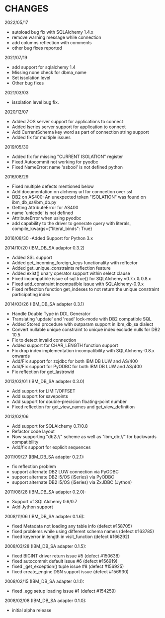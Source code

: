 CHANGES
=======
2022/05/17
- autoload bug fix with SQLAlchemy 1.4.x
- remove warning message while connection
- add columns reflection with comments
- other bug fixes reported

2021/07/19
- add support for sqlalchemy 1.4
- Missing none check for dbma_name
- Set issolation level
- Other bug fixes

2021/03/03
- issolation level bug fix.

2020/12/07
- Added ZOS server support for applications to connect
- Added Iseries server support for application to connect
- Add CurrentSchema key word as part of connection string support
- Added fix for multiple issues

2019/05/30
- Added fix for missing "CURRENT ISOLATION" register
- Fixed Autocommit not working for pyodbc
- Fixed NameError: name 'asbool' is not defined python 

2016/08/29
- Fixed multiple defects mentioned below
- Add documentation on alchemy url for conncetion over ssl 
- DB2 on AS400: An unexpected token "ISOLATION" was found on ibm_db_sa/ibm_db.py
- Getting AttributeError for AS400 
- name 'unicode' is not defined
- AttributeError when using pyodbc
- add capability to the driver to generate query with literals, compile_kwargs={"literal_binds": True} 

2016/08/30
-Added Support for Python 3.x

2014/10/20 (IBM_DB_SA adaptor 0.3.2)
- Added SSL support
- Added get_incoming_foreign_keys functionality with reflector 
- Added get_unique_constraints reflection feature 
- Added exist() unary operator support within select clause 
- Fixed incompatible issue of sql.true() for SQLAlchemy v0.7.x & 0.8.x 
- Fixed add_constraint incompatible issue with SQLAlchemy-0.9.x
- Fixed reflection function get_indexes to not return the unique constraint participating index 

2014/03/26 (IBM_DB_SA adapter 0.3.1)
- Handle Double Type in DDL Generator
- Translating 'update' and 'read' lock-mode with DB2 compatible SQL
- Added Stored procedure with outparam support in ibm_db_sa dialect
- Convert nullable unique constraint to unique index exclude nulls for DB2 10.5
- Fix to detect invalid connection
- Added support for CHAR_LENGTH function support
- Fix drop index implementation incompatibility with SQLAlchemy-0.8.x onwards
- Add/Fix support for zxjdbc for both IBM DB LUW and AS/400
- Add/Fix support for PyODBC for both IBM DB LUW and AS/400
- Fix reflection for get_lastrowid

2013/03/01 (IBM_DB_SA adapter 0.3.0)
- Add support for LIMIT/OFFSET
- Add support for savepoints
- Add support for double-precision floating-point number
- Fixed reflection for get_view_names and get_view_definition
 
2013/02/06
- Add support for SQLAlchemy 0.7/0.8
- Refactor code layout
- Now supporting "db2://" scheme as well as
  "ibm_db://" for backwards compatibility
- Add/fix support for explicit sequences

 2011/09/27 (IBM_DB_SA adapter 0.2.1):
 - fix reflection problem
 - support alternate DB2 LUW connection via PyODBC
 - support alternate DB2 i5/OS (iSeries) via PyODBC
 - support alternate DB2 i5/OS (iSeries) via ZxJDBC (Jython)

 2011/08/28 (IBM_DB_SA adapter 0.2.0):
 - Support of SQLAlchemy 0.6/0.7
 - Add Jython support

 2008/11/06 (IBM_DB_SA adapter 0.1.6):
 - fixed Metadata not loading any table info (defect #158705)
 - fixed problems while using different schema names (defect #163785)
 - fixed keyerror in length in visit_function (defect #166292)

2008/03/28 (IBM_DB_SA adapter 0.1.5):
 - fixed BIGINT driver return issue #5 (defect #150638)
 - fixed autocommit default issue #6 (defect #156919)
 - fixed _get_exception() tuple issue #8 (defect #156925)
 - fixed create_engine DSN support issue (defect #156930)

2008/02/15 (IBM_DB_SA adapter 0.1.1):
 - fixed .egg setup loading issue #1 (defect #154259)

2008/02/08 (IBM_DB_SA adapter 0.1.0):
 - initial alpha release

